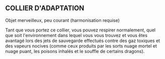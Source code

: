 ## COLLIER D'ADAPTATION

Objet merveilleux, peu courant (harmonisation requise)

Tant que vous portez ce collier, vous pouvez respirer
normalement, quel que soit l'environnement dans lequel vous
vous trouvez et vous êtes avantagé lors des jets de sauvegarde
effectués contre des gaz toxiques et des vapeurs nocives
(comme ceux produits par les sorts nuage mortel et nuage
puant, les poisons inhalés et le souffle de certains dragons).
